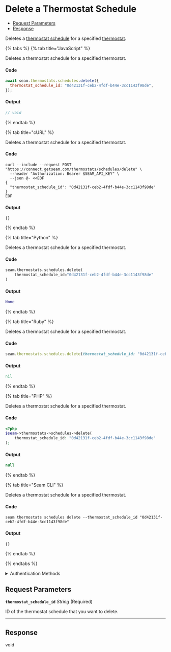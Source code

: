 # Delete a Thermostat Schedule

- [Request Parameters](#request-parameters)
- [Response](#response)

Deletes a [thermostat schedule](../../../capability-guides/thermostats/creating-and-managing-thermostat-schedules.md) for a specified [thermostat](https://docs.seam.co/latest/capability-guides/thermostats).


{% tabs %}
{% tab title="JavaScript" %}

Deletes a thermostat schedule for a specified thermostat.

#### Code

```javascript
await seam.thermostats.schedules.delete({
  thermostat_schedule_id: "0d42131f-ceb2-4fdf-b44e-3cc1143f98de",
});
```

#### Output

```javascript
// void
```
{% endtab %}

{% tab title="cURL" %}

Deletes a thermostat schedule for a specified thermostat.

#### Code

```curl
curl --include --request POST "https://connect.getseam.com/thermostats/schedules/delete" \
  --header "Authorization: Bearer $SEAM_API_KEY" \
  --json @- <<EOF
{
  "thermostat_schedule_id": "0d42131f-ceb2-4fdf-b44e-3cc1143f98de"
}
EOF
```

#### Output

```curl
{}
```
{% endtab %}

{% tab title="Python" %}

Deletes a thermostat schedule for a specified thermostat.

#### Code

```python
seam.thermostats.schedules.delete(
    thermostat_schedule_id="0d42131f-ceb2-4fdf-b44e-3cc1143f98de"
)
```

#### Output

```python
None
```
{% endtab %}

{% tab title="Ruby" %}

Deletes a thermostat schedule for a specified thermostat.

#### Code

```ruby
seam.thermostats.schedules.delete(thermostat_schedule_id: "0d42131f-ceb2-4fdf-b44e-3cc1143f98de")
```

#### Output

```ruby
nil
```
{% endtab %}

{% tab title="PHP" %}

Deletes a thermostat schedule for a specified thermostat.

#### Code

```php
<?php
$seam->thermostats->schedules->delete(
    thermostat_schedule_id: "0d42131f-ceb2-4fdf-b44e-3cc1143f98de"
);
```

#### Output

```php
null
```
{% endtab %}

{% tab title="Seam CLI" %}

Deletes a thermostat schedule for a specified thermostat.

#### Code

```seam_cli
seam thermostats schedules delete --thermostat_schedule_id "0d42131f-ceb2-4fdf-b44e-3cc1143f98de"
```

#### Output

```seam_cli
{}
```
{% endtab %}

{% endtabs %}


<details>

<summary>Authentication Methods</summary>

- API key
- Client session token
- Personal access token
  <br>Must also include the `seam-workspace` header in the request.

To learn more, see [Authentication](https://docs.seam.co/latest/api/authentication).
</details>

## Request Parameters

**`thermostat_schedule_id`** *String* (Required)

ID of the thermostat schedule that you want to delete.

---


## Response

void
